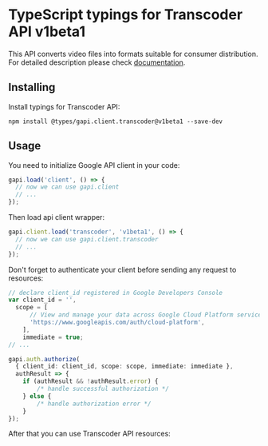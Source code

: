 # TypeScript typings for Transcoder API v1beta1

This API converts video files into formats suitable for consumer distribution. 
For detailed description please check [documentation](https://cloud.google.com/transcoder/docs/).

## Installing

Install typings for Transcoder API:

```
npm install @types/gapi.client.transcoder@v1beta1 --save-dev
```

## Usage

You need to initialize Google API client in your code:

```typescript
gapi.load('client', () => {
  // now we can use gapi.client
  // ...
});
```

Then load api client wrapper:

```typescript
gapi.client.load('transcoder', 'v1beta1', () => {
  // now we can use gapi.client.transcoder
  // ...
});
```

Don't forget to authenticate your client before sending any request to resources:

```typescript
// declare client_id registered in Google Developers Console
var client_id = '',
  scope = [ 
      // View and manage your data across Google Cloud Platform services
      'https://www.googleapis.com/auth/cloud-platform',
    ],
    immediate = true;
// ...

gapi.auth.authorize(
  { client_id: client_id, scope: scope, immediate: immediate },
  authResult => {
    if (authResult && !authResult.error) {
        /* handle successful authorization */
    } else {
        /* handle authorization error */
    }
});
```

After that you can use Transcoder API resources:

```typescript
```

